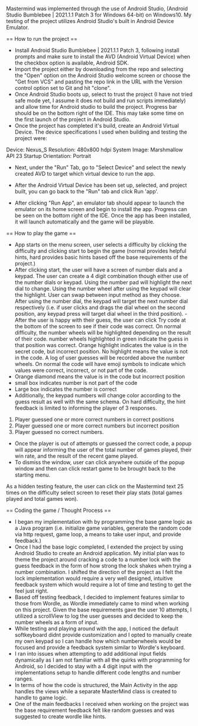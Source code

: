 Mastermind was implemented through the use of Android Studio, (Android Studio Bumblebee | 2021.1.1 Patch 3 for Windows 64-bit) on Windows10.
My testing of the project utilizes Android Studio's built in Android Device Emulator.

== How to run the project ==
- Install Android Studio Bumblebee | 2021.1.1 Patch 3, following install prompts and make sure to install the AVD (Android Virtual Device) when the checkbox option is available, Android SDK.
- Import the project either by downloading from the repo and selecting the "Open" option on the Android Studio welcome screen or choose the "Get from VCS" and pasting the repo link in the URL with the Version control option set to Git and hit "clone".
- Once Android Studio boots up, select to trust the project (I have not tried safe mode yet, I assume it does not build and run scripts immediately) and allow time for Android studio to build the project. Progress bar should be on the bottom right of the IDE. This may take some time on the first launch of the project in Android Studio.
- Once the project has completed it's build, create an Android Virtual Device. The device specifications I used when building and testing the project were:

Device: Nexus_S
Resolution: 480x800 hdpi
System Image: Marshmallow API 23
Startup Orientation: Portrait

- Next, under the "Run" Tab, go to "Select Device" and select the newly created AVD to target which virtual device to run the app.
- After the Android Virtual Device has been set up, selected, and project built, you can go back to the "Run" tab and click Run 'app'.

- After clicking "Run App", an emulator tab should appear to launch the emulator on its home screen and begin to install the app. Progress can be seen on the bottom right of the IDE. Once the app has been installed, it will launch automatically and the game will be playable.


== How to play the game ==
- App starts on the menu screen, user selects a difficulty by clicking the difficulty and clicking start to begin the game (normal provides helpful hints, hard provides basic hints based off the base requirements of the project.)
- After clicking start, the user will have a screen of number dials and a keypad. The user can create a 4 digit combination though either use of the number dials or keypad. Using the number pad will highlight the next dial to change. Using the number wheel after using the keypad will clear the highlight. User can swap between input method as they choose. After using the number dial, the keypad will target the next number dial respectively (i.e. if user clicks and drags the dial wheel on the second position, any keypad press will target dial wheel in the third position).
-After the user is happy with their guess, the user can click Try code at the bottom of the screen to see if their code was correct. On normal difficulty, the number wheels will be highlighted depending on the result of their code. number wheels highlighted in green indicate the guess in that position was correct. Orange highlight indicates the value is in the secret code, but incorrect position. No highlight means the value is not in the code. A log of user guesses will be recorded above the number wheels. On normal the code will have emoji symbols to indicate which values were correct, incorrect, or not part of the code.
- Orange diamond means the value is in the code but incorrect position
- small box indicates number is not part of the code
- Large box indicates the number is correct
- Additionally, the keypad numbers will change color according to the guess result as well with the same schema.
On hard difficulty, the hint feedback is limited to informing the player of 3 responses.
1. Player guessed one or more correct numbers in correct positions
2. Player guessed one or more correct numbers but incorrect position
3. Player guessed no correct numbers.

- Once the player is out of attempts or guessed the correct code, a popup will appear informing the user of the total number of games played, their win rate, and the result of the recent game played.
- To dismiss the window, user can click anywhere outside of the popup window and then can click restart game to be brought back to the starting menu.

As a hidden testing feature, the user can click on the Mastermind text 25 times on the difficulty select screen to reset their play stats (total games played and total games won).


== Coding the game / Thought Process ==
- I began my implementation with by programming the base game logic as a Java program (i.e. initialize game variables, generate the random code via http request, game loop, a means to take user input, and provide feedback.)
- Once I had the base logic completed, I extended the project by using Android Studio to create an Android application. My initial plan was to theme the project around cracking a code to a number lock with the guess feedback in the form of how strong the lock shakes when trying a number combination. I shifted the direction of the project as I felt the lock implementation would require a very well designed, intuitive feedback system which would require a lot of time and testing to get the feel just right.
- Based off testing feedback, I decided to implement features similar to those from Wordle, as Wordle immediately came to mind when working on this project. Given the base requirements gave the user 10 attempts, I utilized a scrollView to log the user guesses and decided to keep the number wheels as a form of input.
- While testing and playing around with the app, I noticed the default softkeyboard didnt provide customization and I opted to manually create my own keypad so I can handle how which numberwheels would be focused and provide a feedback system similar to Wordle's keyboard.
- I ran into issues when attempting to add additional input fields dynamically as I am not familiar with all the quirks with programming for Android, so I decided to stay with a 4 digit input with the implementations setup to handle different code lengths and number ranges.
- In terms of how the code is structured, the Main Activity in the app handles the views while a separate MasterMind class is created to handle to game logic.
- One of the main feedbacks I received when working on the project was the base requirement feedback felt like random guesses and was suggested to create wordle like hints.

